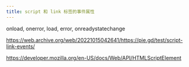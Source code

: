 ```yaml
---
title: script 和 link 标签的事件属性
---
```



onload, onerror, load, error, onreadystatechange

https://web.archive.org/web/20221015042641/https://pie.gd/test/script-link-events/

https://developer.mozilla.org/en-US/docs/Web/API/HTMLScriptElement
